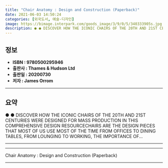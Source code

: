 ```yaml
---
title: "Chair Anatomy : Design and Construction (Paperback)"
date: 2021-06-03 14:50:24
categories: [외국도서, 예술-디자인]
image: https://bimage.interpark.com/goods_image/3/9/0/5/340333905s.jpg
description: ● ● DISCOVER HOW THE ICONIC CHAIRS OF THE 20TH AND 21ST CENTURIES WERE DESIGNED FOR MASS PRODUCTION IN THIS COMPREHENSIVE DESIGN RESOURCECHAIRS ARE THE DESIGN
---
```


## **정보**

- **ISBN : 9780500295946**
- **출판사 : Thames & Hudson Ltd**
- **출판일 : 20200730**
- **저자 : James Orrom**

------



## **요약**

●  ●  DISCOVER HOW THE ICONIC CHAIRS OF THE 20TH AND 21ST CENTURIES WERE DESIGNED FOR MASS PRODUCTION IN THIS COMPREHENSIVE DESIGN RESOURCECHAIRS ARE THE DESIGN PIECES THAT MOST OF US USE MOST OF THE TIME FROM OFFICES TO DINING TABLES, FROM LOUNGING TO WORKING, THE IMPORTANCE OF... 

------



------


Chair Anatomy : Design and Construction (Paperback) 

------


